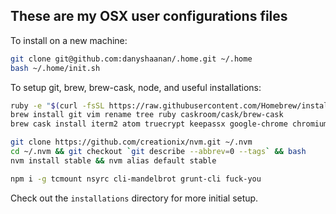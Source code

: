 ## These are my OSX user configurations files

To install on a new machine:

```bash
git clone git@github.com:danyshaanan/.home.git ~/.home
bash ~/.home/init.sh
```

To setup git, brew, brew-cask, node, and useful installations:
```bash
ruby -e "$(curl -fsSL https://raw.githubusercontent.com/Homebrew/install/master/install)"
brew install git vim rename tree ruby caskroom/cask/brew-cask
brew cask install iterm2 atom truecrypt keepassx google-chrome chromium vlc sequel-pro arduino

git clone https://github.com/creationix/nvm.git ~/.nvm
cd ~/.nvm && git checkout `git describe --abbrev=0 --tags` && bash
nvm install stable && nvm alias default stable

npm i -g tcmount nsyrc cli-mandelbrot grunt-cli fuck-you
```

Check out the `installations` directory for more initial setup.
